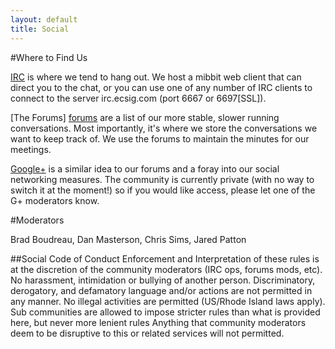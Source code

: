 ```yaml
---
layout: default
title: Social
---
```


<!---
In-Person meeting times
Where?
When?
Frequency?
Where announced?
--->

#Where to Find Us

[IRC][chat] is where we tend to hang out.
We host a mibbit web client that can direct you to the chat,
or you can use one of any number of IRC clients to connect to the server irc.ecsig.com (port 6667 or 6697[SSL]).

[The Forums] [forums] are a list of our more stable, slower running conversations.
Most importantly, it's where we store the conversations we want to keep track of.
We use the forums to maintain the minutes for our meetings.

[Google+][g_plus] is a similar idea to our forums and a foray into our social networking measures.
The community is currently private (with no way to switch it at the moment!) so if you would like access, please let one of the G+ moderators know.

#Moderators

Brad Boudreau, Dan Masterson, Chris Sims, Jared Patton

##Social Code of Conduct
Enforcement and Interpretation of these rules is at the discretion of the community moderators (IRC ops, forums mods, etc).
No harassment, intimidation or bullying of another person.
Discriminatory, derogatory, and defamatory language and/or actions are not permitted in any manner.
No illegal activities are permitted (US/Rhode Island laws apply).
Sub communities are allowed to impose stricter rules than what is provided here, but never more lenient rules
Anything that community moderators deem to be disruptive to this or related services will not permitted.



[chat]: http://ecsig.com/chat
[g_plus]: https://plus.google.com/communities/114325960134913602780
[forums]: http://forums.ecsig.com

